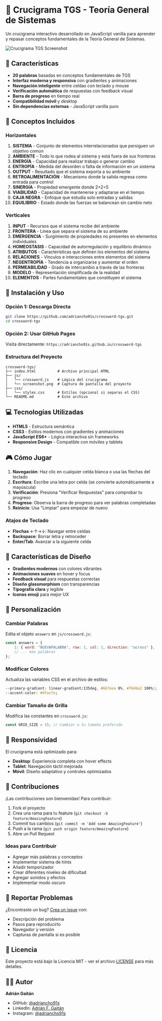 # 🧩 Crucigrama TGS - Teoría General de Sistemas

Un crucigrama interactivo desarrollado en JavaScript vanilla para aprender y repasar conceptos fundamentales de la Teoría General de Sistemas.

![Crucigrama TGS Screenshot](./assets/screenshot.png)

## 🌟 Características

- **20 palabras** basadas en conceptos fundamentales de TGS
- **Interfaz moderna y responsiva** con gradientes y animaciones
- **Navegación inteligente** entre celdas con teclado y mouse
- **Verificación automática** de respuestas con feedback visual
- **Barra de progreso** en tiempo real
- **Compatibilidad móvil** y desktop
- **Sin dependencias externas** - JavaScript vanilla puro

## 🎯 Conceptos Incluidos

### Horizontales
1. **SISTEMA** - Conjunto de elementos interrelacionados que persiguen un objetivo común
2. **AMBIENTE** - Todo lo que rodea al sistema y está fuera de sus fronteras
3. **ENERGÍA** - Capacidad para realizar trabajo o generar cambio
4. **ENTROPÍA** - Medida del desorden o falta de información en un sistema
5. **OUTPUT** - Resultado que el sistema exporta a su ambiente
6. **RETROALIMENTACIÓN** - Mecanismo donde la salida regresa como entrada para control
7. **SINERGIA** - Propiedad emergente donde 2+2=5
8. **VIABILIDAD** - Capacidad de mantenerse y adaptarse en el tiempo
9. **CAJA NEGRA** - Enfoque que estudia solo entradas y salidas
10. **EQUILIBRIO** - Estado donde las fuerzas se balancean sin cambio neto

### Verticales
1. **INPUT** - Recursos que el sistema recibe del ambiente
2. **FRONTERA** - Línea que separa el sistema de su ambiente
3. **EMERGENCIA** - Surgimiento de propiedades no presentes en elementos individuales
4. **HOMEOSTASIS** - Capacidad de autorregulación y equilibrio dinámico
5. **ATRIBUTOS** - Características que definen los elementos del sistema
6. **RELACIONES** - Vínculos e interacciones entre elementos del sistema
7. **NEGENTROPÍA** - Tendencia a organizarse y aumentar el orden
8. **PERMEABILIDAD** - Grado de intercambio a través de las fronteras
9. **MODELO** - Representación simplificada de la realidad
10. **ELEMENTOS** - Partes fundamentales que constituyen el sistema

## 🚀 Instalación y Uso

### Opción 1: Descarga Directa
```bash
git clone https://github.com/adriancho91s/crossword-tgs.git
cd crossword-tgs
```

### Opción 2: Usar GitHub Pages
Visita directamente: `https://adriancho91s.github.io/crossword-tgs`

### Estructura del Proyecto
```
crossword-tgs/
├── index.html          # Archivo principal HTML
├── js/
│   └── crossword.js    # Lógica del crucigrama
│   └── screenshot.png  # Captura de pantalla del proyecto
├── css/
│   └── styles.css      # Estilos (opcional si separas el CSS)
└── README.md           # Este archivo
```

## 💻 Tecnologías Utilizadas

- **HTML5** - Estructura semántica
- **CSS3** - Estilos modernos con gradientes y animaciones
- **JavaScript ES6+** - Lógica interactiva sin frameworks
- **Responsive Design** - Compatible con móviles y tablets

## 🎮 Cómo Jugar

1. **Navegación**: Haz clic en cualquier celda blanca o usa las flechas del teclado
2. **Escritura**: Escribe una letra por celda (se convierte automáticamente a mayúscula)
3. **Verificación**: Presiona "Verificar Respuestas" para comprobar tu progreso
4. **Progreso**: Observa la barra de progreso para ver palabras completadas
5. **Reinicio**: Usa "Limpiar" para empezar de nuevo

### Atajos de Teclado
- **Flechas** ←↑→↓: Navegar entre celdas
- **Backspace**: Borrar letra y retroceder
- **Enter/Tab**: Avanzar a la siguiente celda

## 🎨 Características de Diseño

- **Gradientes modernos** con colores vibrantes
- **Animaciones suaves** en hover y focus
- **Feedback visual** para respuestas correctas
- **Diseño glassmorphism** con transparencias
- **Tipografía clara** y legible
- **Iconos emoji** para mejor UX

## 🔧 Personalización

### Cambiar Palabras
Edita el objeto `answers` en `js/crossword.js`:
```javascript
const answers = {
    1: { word: "NUEVAPALABRA", row: 1, col: 1, direction: "across" },
    // ... más palabras
};
```

### Modificar Colores
Actualiza las variables CSS en el archivo de estilos:
```css
--primary-gradient: linear-gradient(135deg, #667eea 0%, #764ba2 100%);
--accent-color: #4facfe;
```

### Cambiar Tamaño de Grilla
Modifica las constantes en `crossword.js`:
```javascript
const GRID_SIZE = 15; // Cambiar a tu tamaño preferido
```

## 📱 Responsividad

El crucigrama está optimizado para:
- **Desktop**: Experiencia completa con hover effects
- **Tablet**: Navegación táctil mejorada
- **Móvil**: Diseño adaptativo y controles optimizados

## 🤝 Contribuciones

¡Las contribuciones son bienvenidas! Para contribuir:

1. Fork el proyecto
2. Crea una rama para tu feature (`git checkout -b feature/AmazingFeature`)
3. Commit tus cambios (`git commit -m 'Add some AmazingFeature'`)
4. Push a la rama (`git push origin feature/AmazingFeature`)
5. Abre un Pull Request

### Ideas para Contribuir
- Agregar más palabras y conceptos
- Implementar sistema de hints
- Añadir temporizador
- Crear diferentes niveles de dificultad
- Agregar sonidos y efectos
- Implementar modo oscuro

## 🐛 Reportar Problemas

¿Encontraste un bug? [Crea un issue](https://github.com/adriancho91s/crossword-tgs/issues) con:
- Descripción del problema
- Pasos para reproducirlo
- Navegador y versión
- Capturas de pantalla si es posible

## 📄 Licencia

Este proyecto está bajo la Licencia MIT - ver el archivo [LICENSE](LICENSE) para más detalles.

## 👨‍💻 Autor

**Adrián Gaitán**
- GitHub: [@adriancho91s](https://github.com/adriancho91s)
- LinkedIn: [Adrián F. Gaitán](https://linkedin.com/in/adriancho91s)
- Instagram: [@adriancho91s](https://instagram.com/adriancho91s)
